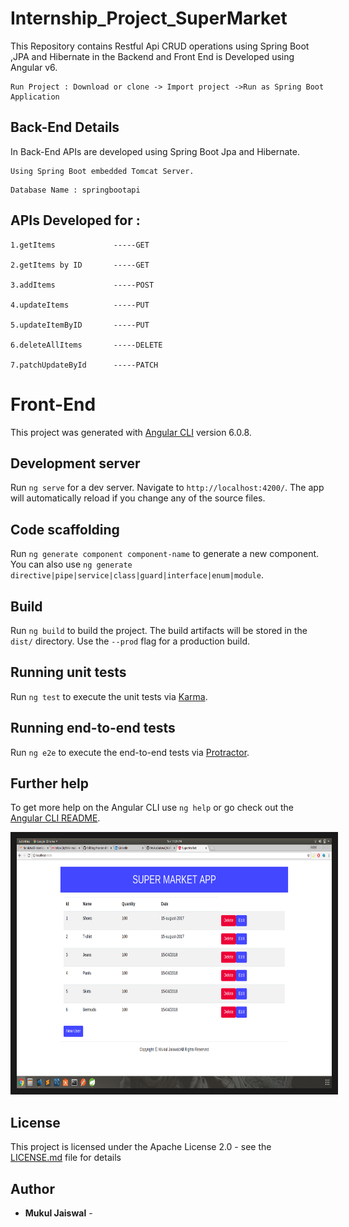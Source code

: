 # Internship_Project_SuperMarket

This Repository contains Restful Api CRUD operations using Spring Boot ,JPA and Hibernate in the Backend and Front End is Developed using Angular v6.

```
Run Project : Download or clone -> Import project ->Run as Spring Boot Application
```

## Back-End Details
In Back-End APIs are developed using Spring Boot Jpa and Hibernate.
```
Using Spring Boot embedded Tomcat Server.
```
```
Database Name : springbootapi
```
## APIs Developed for  :

```
1.getItems             -----GET

2.getItems by ID       -----GET

3.addItems             -----POST

4.updateItems          -----PUT

5.updateItemByID       -----PUT

6.deleteAllItems       -----DELETE

7.patchUpdateById      -----PATCH

```
# Front-End

This project was generated with [Angular CLI](https://github.com/angular/angular-cli) version 6.0.8.

## Development server

Run `ng serve` for a dev server. Navigate to `http://localhost:4200/`. The app will automatically reload if you change any of the source files.

## Code scaffolding

Run `ng generate component component-name` to generate a new component. You can also use `ng generate directive|pipe|service|class|guard|interface|enum|module`.

## Build

Run `ng build` to build the project. The build artifacts will be stored in the `dist/` directory. Use the `--prod` flag for a production build.

## Running unit tests

Run `ng test` to execute the unit tests via [Karma](https://karma-runner.github.io).

## Running end-to-end tests

Run `ng e2e` to execute the end-to-end tests via [Protractor](http://www.protractortest.org/).

## Further help

To get more help on the Angular CLI use `ng help` or go check out the [Angular CLI README](https://github.com/angular/angular-cli/blob/master/README.md).

<img src="frontend.png" 
alt="IMAGE ALT TEXT HERE" width="800" height="400" border="10" />

## License

This project is licensed under the Apache License 2.0  - see the [LICENSE.md](LICENSE.md) file for details

## Author

* **Mukul Jaiswal** -
